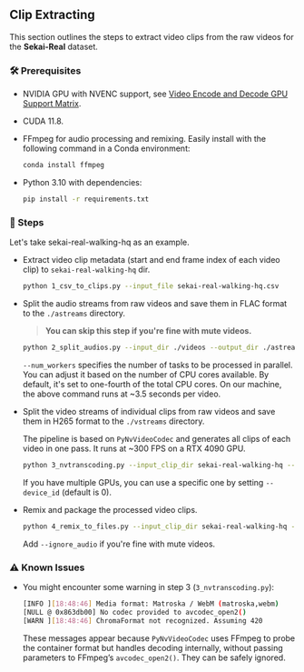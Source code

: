 ## Clip Extracting

This section outlines the steps to extract video clips from the raw videos for the **Sekai-Real** dataset.

### 🛠️ Prerequisites

- NVIDIA GPU with NVENC support, see [Video Encode and Decode GPU Support Matrix](https://developer.nvidia.com/video-encode-and-decode-gpu-support-matrix-new).

- CUDA 11.8.

- FFmpeg for audio processing and remixing. Easily install with the following command in a Conda environment:

  ```bash
  conda install ffmpeg
  ```

- Python 3.10 with dependencies:

  ```bash
  pip install -r requirements.txt
  ```

### 📝 Steps

Let's take sekai-real-walking-hq as an example.

- Extract video clip metadata (start and end frame index of each video clip) to `sekai-real-walking-hq` dir.

  ```bash
  python 1_csv_to_clips.py --input_file sekai-real-walking-hq.csv
  ```

- Split the audio streams from raw videos and save them in FLAC format to the `./astreams` directory.

  > **You can skip this step if you're fine with mute videos.**

  ```bash
  python 2_split_audios.py --input_dir ./videos --output_dir ./astreams --num_workers 32
  ```

   `--num_workers` specifies the number of tasks to be processed in parallel. You can adjust it based on the number of CPU cores available. By default, it's set to one-fourth of the total CPU cores. On our machine, the above command runs at ~3.5 seconds per video.

- Split the video streams of individual clips from raw videos and save them in H265 format to the `./vstreams` directory.

  The pipeline is based on `PyNvVideoCodec` and generates all clips of each video in one pass. It runs at ~300 FPS on a RTX 4090 GPU.

  ```bash
  python 3_nvtranscoding.py --input_clip_dir sekai-real-walking-hq --input_video_dir ./videos --output_dir ./vstreams
  ```

  If you have multiple GPUs, you can use a specific one by setting `--device_id` (default is 0).

- Remix and package the processed video clips.

  ```bash
  python 4_remix_to_files.py --input_clip_dir sekai-real-walking-hq --input_astream_dir ./astreams --input_vstream_dir ./vstreams --output_dir ./files
  ```

  Add `--ignore_audio` if you're fine with mute videos.

### ⚠️ Known Issues

- You might encounter some warning in step 3 (`3_nvtranscoding.py`):

  ```bash
  [INFO ][18:48:46] Media format: Matroska / WebM (matroska,webm)
  [NULL @ 0x863db00] No codec provided to avcodec_open2()
  [WARN ][18:48:46] ChromaFormat not recognized. Assuming 420
  ```

  These messages appear because `PyNvVideoCodec` uses FFmpeg to probe the container format but handles decoding internally, without passing parameters to FFmpeg’s `avcodec_open2()`. They can be safely ignored.

